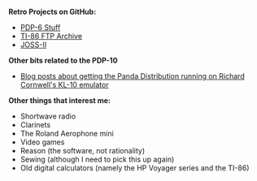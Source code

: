 
__Retro Projects on GitHub:__

- [PDP-6 Stuff](https://github.com/PashPaw/PDP-6)<br >
- [TI-86 FTP Archive](https://github.com/PashPaw/ti86-ftp)<br >
- [JOSS-II](https://github.com/PDP-6/JOSS-II)

__Other bits related to the PDP-10__

- [Blog posts about getting the Panda Distribution running on Richard Cornwell's KL-10 emulator](https://typebehind.wordpress.com/tag/tops-20/)

__Other things that interest me:__

- Shortwave radio
- Clarinets
- The Roland Aerophone mini
- Video games
- Reason (the software, not rationality)
- Sewing (although I need to pick this up again)
- Old digital calculators (namely the HP Voyager series and the TI-86)

